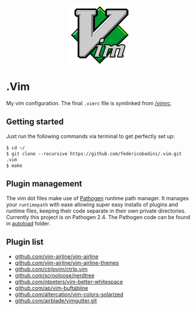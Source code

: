 <p align="center">
	<img src="vim-logo.svg" width="160px">
</p>

# .Vim
My vim configuration. The final `.vimrc` file is symlinked from [/vimrc](https://github.com/federicobadini/.vim/blob/master/vimrc).

## Getting started
Just run the following commands via terminal to get perfectly set up:

```console
$ cd ~/
$ git clone --recursive https://github.com/federicobadini/.vim.git .vim
$ make
```

## Plugin management
The vim dot files make use of [Pathogen](https://github.com/tpope/vim-pathogen) runtime path manager. 
It manages your `runtimepath` with ease allowing super easy installs of plugins and runtime files, keeping their code separate in their own private directories.
Currently this project is on Pathogen 2.4. The Pathogen code can be found in [autoload](https://github.com/federicobadini/.vim/blob/master/autoload) folder.

## Plugin list

* [github.com/vim-airline/vim-airline](https://github.com/vim-airline/vim-airline.git)
* [github.com/vim-airline/vim-airline-themes](https://github.com/vim-airline/vim-airline-themes.git)
* [github.com/ctrlpvim/ctrlp.vim](https://github.com/ctrlpvim/ctrlp.vim.git)
* [github.com/scrooloose/nerdtree](https://github.com/scrooloose/nerdtree.git)
* [github.com/ntpeters/vim-better-whitespace](https://github.com/ntpeters/vim-better-whitespace.git)
* [github.com/ap/vim-buftabline](https://github.com/ap/vim-buftabline.git)
* [github.com/altercation/vim-colors-solarized](https://github.com/altercation/vim-colors-solarized.git)
* [github.com/airblade/vimgutter.git](https://github.com/airblade/vim-gitgutter.git)
